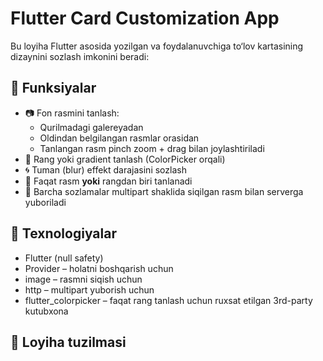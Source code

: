 # Flutter Card Customization App

Bu loyiha Flutter asosida yozilgan va foydalanuvchiga to‘lov kartasining dizaynini sozlash imkonini beradi:

## 🚀 Funksiyalar

- 📷 Fon rasmini tanlash:
  - Qurilmadagi galereyadan
  - Oldindan belgilangan rasmlar orasidan
  - Tanlangan rasm pinch zoom + drag bilan joylashtiriladi
- 🎨 Rang yoki gradient tanlash (ColorPicker orqali)
- 🌀 Tuman (blur) effekt darajasini sozlash
- 🔄 Faqat rasm **yoki** rangdan biri tanlanadi
- 💾 Barcha sozlamalar multipart shaklida siqilgan rasm bilan serverga yuboriladi

## 🧱 Texnologiyalar

- Flutter (null safety)
- Provider – holatni boshqarish uchun
- image – rasmni siqish uchun
- http – multipart yuborish uchun
- flutter_colorpicker – faqat rang tanlash uchun ruxsat etilgan 3rd-party kutubxona

## 📂 Loyiha tuzilmasi
